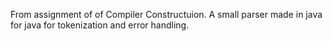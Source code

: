 From assignment of of Compiler Constructuion. A small parser made in java for java for tokenization and error handling.  
